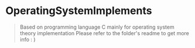 # OperatingSystemImplements
> Based on programming language C
> mainly for operating system theory implementation
> Please refer to the folder's readme to get more info : )
